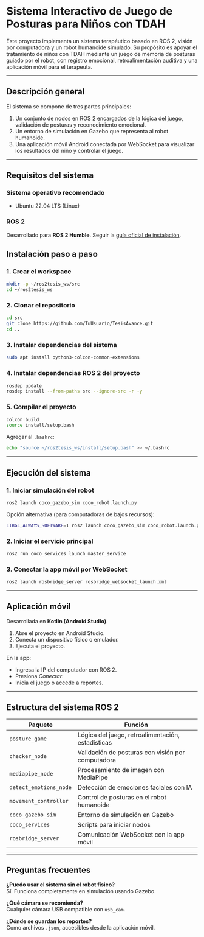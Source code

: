 # Sistema Interactivo de Juego de Posturas para Niños con TDAH

Este proyecto implementa un sistema terapéutico basado en ROS 2, visión por computadora y un robot humanoide simulado. Su propósito es apoyar el tratamiento de niños con TDAH mediante un juego de memoria de posturas guiado por el robot, con registro emocional, retroalimentación auditiva y una aplicación móvil para el terapeuta.

---

## Descripción general

El sistema se compone de tres partes principales:

1. Un conjunto de nodos en ROS 2 encargados de la lógica del juego, validación de posturas y reconocimiento emocional.
2. Un entorno de simulación en Gazebo que representa al robot humanoide.
3. Una aplicación móvil Android conectada por WebSocket para visualizar los resultados del niño y controlar el juego.

---

## Requisitos del sistema

### Sistema operativo recomendado

- Ubuntu 22.04 LTS (Linux)

### ROS 2

Desarrollado para **ROS 2 Humble**. Seguir la [guía oficial de instalación](https://docs.ros.org/en/humble/Installation.html).


## Instalación paso a paso

### 1. Crear el workspace

```bash
mkdir -p ~/ros2tesis_ws/src
cd ~/ros2tesis_ws
```

### 2. Clonar el repositorio

```bash
cd src
git clone https://github.com/TuUsuario/TesisAvance.git
cd ..
```

### 3. Instalar dependencias del sistema

```bash
sudo apt install python3-colcon-common-extensions
```

### 4. Instalar dependencias ROS 2 del proyecto

```bash
rosdep update
rosdep install --from-paths src --ignore-src -r -y
```

### 5. Compilar el proyecto

```bash
colcon build
source install/setup.bash
```

Agregar al `.bashrc`:

```bash
echo "source ~/ros2tesis_ws/install/setup.bash" >> ~/.bashrc
```

---

## Ejecución del sistema

### 1. Iniciar simulación del robot

```bash
ros2 launch coco_gazebo_sim coco_robot.launch.py
```

Opción alternativa (para computadoras de bajos recursos):

```bash
LIBGL_ALWAYS_SOFTWARE=1 ros2 launch coco_gazebo_sim coco_robot.launch.py
```

### 2. Iniciar el servicio principal

```bash
ros2 run coco_services launch_master_service
```

### 3. Conectar la app móvil por WebSocket

```bash
ros2 launch rosbridge_server rosbridge_websocket_launch.xml
```

---

## Aplicación móvil

Desarrollada en **Kotlin (Android Studio)**.

1. Abre el proyecto en Android Studio.
2. Conecta un dispositivo físico o emulador.
3. Ejecuta el proyecto.

En la app:

- Ingresa la IP del computador con ROS 2.
- Presiona *Conectar*.
- Inicia el juego o accede a reportes.

---

## Estructura del sistema ROS 2

| Paquete | Función |
|--------|---------|
| `posture_game` | Lógica del juego, retroalimentación, estadísticas |
| `checker_node` | Validación de posturas con visión por computadora |
| `mediapipe_node` | Procesamiento de imagen con MediaPipe |
| `detect_emotions_node` | Detección de emociones faciales con IA |
| `movement_controller` | Control de posturas en el robot humanoide |
| `coco_gazebo_sim` | Entorno de simulación en Gazebo |
| `coco_services` | Scripts para iniciar nodos |
| `rosbridge_server` | Comunicación WebSocket con la app móvil |

---

## Preguntas frecuentes

**¿Puedo usar el sistema sin el robot físico?**  
Sí. Funciona completamente en simulación usando Gazebo.

**¿Qué cámara se recomienda?**  
Cualquier cámara USB compatible con `usb_cam`.

**¿Dónde se guardan los reportes?**  
Como archivos `.json`, accesibles desde la aplicación móvil.

